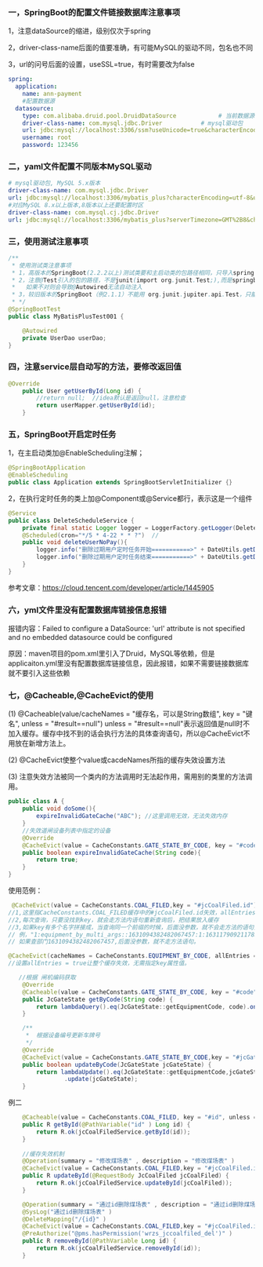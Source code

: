 ### 一，SpringBoot的配置文件链接数据库注意事项

1，注意dataSource的缩进，级别仅次于spring

2，driver-class-name后面的值要准确，有可能MySQL的驱动不同，包名也不同

3，url的问号后面的设置，useSSL=true，有时需要改为false

```yaml
spring:
  application:
    name: ann-payment
    #配置数据源
  datasource:
    type: com.alibaba.druid.pool.DruidDataSource            # 当前数据源操作类型
    driver-class-name: com.mysql.jdbc.Driver           # mysql驱动包
    url: jdbc:mysql://localhost:3306/ssm?useUnicode=true&characterEncoding=utf8&zeroDateTimeBehavior=convertToNull&useSSL=false&serverTimezone=GMT%2B8
    username: root
    password: 123456
```

### 二，yaml文件配置不同版本MySQL驱动

```yaml
# mysql驱动包, MySQL 5.x版本
driver-class-name: com.mysql.jdbc.Driver           
url: jdbc:mysql://localhost:3306/mybatis_plus?characterEncoding=utf-8&useSSL=false
#对应MySQL 8.x以上版本,8版本以上还要配置时区
driver-class-name: com.mysql.cj.jdbc.Driver 
url: jdbc:mysql://localhost:3306/mybatis_plus?serverTimezone=GMT%2B8&characterEncoding=utf-8&useSSL=false
```

### 三，使用测试注意事项

```java
/**
 * 使用测试类注意事项
 * 1，高版本的SpringBoot(2.2.2以上)测试类要和主启动类的包路径相同，只导入spring-boot-starter-test依赖就行，不用导入junit依赖；
 * 2，注意@Test引入的包的路径，不是junit(import org.junit.Test;),而是springboot的（import org.junit.jupiter.api.Test）
 *   如果不对则会导致@Autowired无法自动注入
 * 3，较旧版本的SpringBoot（例2.1.1）不能用 org.junit.jupiter.api.Test，只能和junit联用，注意版本我呢提
 * */
@SpringBootTest
public class MyBatisPlusTest001 {

    @Autowired
    private UserDao userDao;
}
```

### 四，注意service层自动写的方法，要修改返回值

```java
@Override
    public User getUserById(Long id) {
        //return null;  //idea默认是返回null，注意检查
        return userMapper.getUserById(id);
    }
```



### 五，SpringBoot开启定时任务

1，在主启动类加@EnableScheduling注解；

```java
@SpringBootApplication
@EnableScheduling
public class Application extends SpringBootServletInitializer {}
```

2，在执行定时任务的类上加@Component或@Service都行，表示这是一个组件

```java
@Service
public class DeleteScheduleService {
    private final static Logger logger = LoggerFactory.getLogger(DeleteScheduleService.class);
    @Scheduled(cron="*/5 * 4-22 * * ?")  //
    public void deleteUserNoPay(){
        logger.info("删除过期用户定时任务开始===========>" + DateUtils.getDateTime());
        logger.info("删除过期用户定时任务结束===========>" + DateUtils.getDateTime());
    }
}
```

参考文章：https://cloud.tencent.com/developer/article/1445905

### 六，yml文件里没有配置数据库链接信息报错

报错内容：Failed to configure a DataSource: 'url' attribute is not specified and no embedded datasource could be configured

原因：maven项目的pom.xml里引入了Druid，MySQL等依赖，但是applicaiton.yml里没有配置数据库链接信息，因此报错，如果不需要链接数据库就不要引入这些依赖

### 七，@Cacheable,@CacheEvict的使用

(1)  @Cacheable(value/cacheNames = "缓存名，可以是String数组", key = "键名", unless = "#result==null")
unless = "#result==null"表示返回值是null时不加入缓存。缓存中找不到的话会执行方法的具体查询语句，所以@CacheEvict不用放在新增方法上。

(2) @CacheEvict使整个value或cacdeNames所指的缓存失效设置方法

(3) 注意失效方法被同一个类内的方法调用时无法起作用，需用别的类里的方法调用。

```java
public class A {
	public void doSome(){
        expireInvalidGateCache("ABC"); //这里调用无效，无法失效内存
    }
    //失效道闸设备列表中指定的设备
    @Override
    @CacheEvict(value = CacheConstants.GATE_STATE_BY_CODE, key = "#code")
    public boolean expireInvalidGateCache(String code){
        return true;
    }    
}   

```

使用范例：

```java
 @CacheEvict(value = CacheConstants.COAL_FILED,key = "#jcCoalFiled.id")
//1,这里指CacheConstants.COAL_FILED缓存中的#jcCoalFiled.id失效，allEntries默认为false，
//2,每次查询，只要没找到key，就会走方法内语句重新查询后，把结果放入缓存
//3,如果key有多个名字拼接成，当查询同一个前缀的时候，后面没参数，就不会走方法的语句查询
// 例，"1:equipment_by_multi_args::1631094382482067457:1:1631179092117839873:null:2"
// 如果查部门1631094382482067457,后面没参数，就不走方法语句。
```

```java
@CacheEvict(cacheNames = CacheConstants.EQUIPMENT_BY_CODE, allEntries = true)
//设置allEntries = true让整个缓存失效，无需指定key属性值。
```



```java
   //根据 闸机编码获取
    @Override
    @Cacheable(value = CacheConstants.GATE_STATE_BY_CODE, key = "#code", unless = "#result==null")
    public JcGateState getByCode(String code) {
        return lambdaQuery().eq(JcGateState::getEquipmentCode, code).one();
    }

    /**
     *  根据设备编号更新车牌号
     */
    @Override
    @CacheEvict(value = CacheConstants.GATE_STATE_BY_CODE,key = "#jcGateState.equipmentCode")  //更新缓存
    public boolean updateByCode(JcGateState jcGateState) {
        return lambdaUpdate().eq(JcGateState::getEquipmentCode,jcGateState.getEquipmentCode())
                .update(jcGateState);
    }
```

例二

```java
	@Cacheable(value = CacheConstants.COAL_FILED, key = "#id", unless = "#result.data==null")
    public R getById(@PathVariable("id" ) Long id) {
        return R.ok(jcCoalFiledService.getById(id));
    }
	
	//缓存失效机制
	@Operation(summary = "修改煤场表" , description = "修改煤场表" )
	@CacheEvict(value = CacheConstants.COAL_FILED,key = "#jcCoalFiled.id")
    public R updateById(@RequestBody JcCoalFiled jcCoalFiled) {
        return R.ok(jcCoalFiledService.updateById(jcCoalFiled));
    }

    @Operation(summary = "通过id删除煤场表" , description = "通过id删除煤场表" )
    @SysLog("通过id删除煤场表" )
    @DeleteMapping("/{id}" )
    @CacheEvict(value = CacheConstants.COAL_FILED,key = "#jcCoalFiled.id")
    @PreAuthorize("@pms.hasPermission('wrzs_jccoalfiled_del')" )
    public R removeById(@PathVariable Long id) {
        return R.ok(jcCoalFiledService.removeById(id));
    }

```

